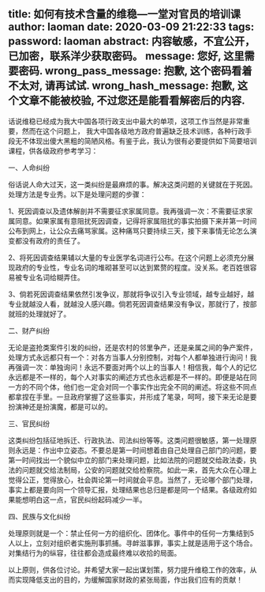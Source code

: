 title: 如何有技术含量的维稳—一堂对官员的培训课
author: laoman
date: 2020-03-09 21:22:33
tags:
password: laoman
abstract: 内容敏感，不宜公开，已加密，联系洋少获取密码。
message: 您好, 这里需要密码.
wrong_pass_message: 抱歉, 这个密码看着不太对, 请再试试.
wrong_hash_message: 抱歉, 这个文章不能被校验, 不过您还是能看看解密后的内容.
---
话说维稳已经成为我大中国各项行政支出中最大的单项，这项工作当然是非常重要，然而在这个问题上， 我大中国各级地方政府普遍缺乏技术训练，各种行政手段无不体现出傻大黑粗的简陋风格。有鉴于此，我认为很有必要提供如下简要培训课程，供各级政府参考学习：



一、人命纠纷

俗话说人命大过天，这一类纠纷是最麻烦的事。解决这类问题的关键就在于死因。处理方法是专业秀。以下是处理问题的步骤：

1、死因调查以及遗体解剖并不需要征求家属同意。我再强调一次：不需要征求家属同意。如果家属有意阻扰死因调查，记得将家属阻扰的事实拍摄下来并第一时间公布到网上，让公众去痛骂家属。这种痛骂只要持续三天，接下来事情无论怎么演变都没有政府的责任了。

2、将死因调查结果辅以大量的专业医学名词进行公布。在这个问题上必须充分展现政府的专业性，专业名词的堆砌甚至可以达到累赘的程度。没关系。老百姓很容易被专业名词给糊弄住。

3、倘若死因调查结果依然引发争议，那就将争议引入专业领域，越专业越好，越专业就越没人看，就越没人感兴趣。倘若死因调查结果没有争议，那就行了，按部就班的处理就好了。



二、财产纠纷

无论是盗抢类案件引发的纠纷，还是农村的邻里争产，还是亲属之间的争产案件，处理方式永远都只有一个：对各方当事人分别控制，对每个人都单独进行询问！我再强调一次：单独询问！永远不要面对两个以上的当事人！相信我，每个人的记忆永远都是不一样的，每个人对事实的阐述方式也永远都是不一样的。即便是站在同一方的不同个体，他们也一定会对同一个事实作出完全不同的阐述。将这些不同点都拿捏在手里。一旦政府掌握了这些事实，并形成了笔录，呵呵，接下来无论是要扮演神还是扮演魔，都是可以的。



三、官民纠纷

这类纠纷包括征地拆迁、行政执法、司法纠纷等等。这类问题很敏感，第一处理原则永远是：作出中立姿态。不要总是第一时间想着由自己处理自己部门的问题，要第一时间找出一个貌似中立的部门来处理问题，比如法院的问题就交给政法委，执法的问题就交给法制局，公安的问题就交给检察院。如此一来，首先大众在心理上觉得公正，觉得放心，社会舆论第一时间就会平息。当然了，无论哪个部门处理，事实上都是要向同一个领导汇报，处理结果也总归是都是同一个结果。各级政府如果能想明白这一点，官民纠纷起码减少一半。



四、民族与文化纠纷

处理原则就是一个：禁止任何一方的组织化、团体化。事件中的任何一方集结到5人以上，立刻对组织者实施刑事抓捕。寻衅滋事罪，事实上就是适用于这个场合。对集结行为的纵容，往往都会造成最终难以收拾的局面。



以上原则，供各位讨论。并希望大家一起出谋划策，努力提升维稳工作的效率，从而实现降低支出的目的，为缓解国家财政的紧张局面，作出我们应有的贡献！
